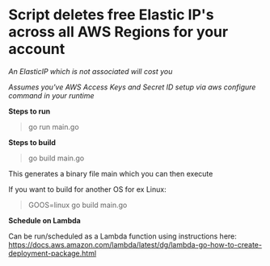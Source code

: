 # Script deletes free Elastic IP's across all AWS Regions for your account
*An ElasticIP which is not associated will cost you*

*Assumes you've AWS Access Keys and Secret ID setup via aws configure command in your runtime*

**Steps to run**

>go run main.go

**Steps to build**

>go build main.go

This generates a binary file main which you can then execute

If you want to build for another OS for ex Linux:

>GOOS=linux go build main.go

**Schedule on Lambda**

Can be run/scheduled as a Lambda function using instructions here:
https://docs.aws.amazon.com/lambda/latest/dg/lambda-go-how-to-create-deployment-package.html